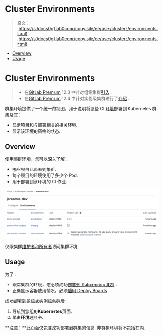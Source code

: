 # Cluster Environments

> 原文：[https://s0docs0gitlab0com.icopy.site/ee/user/clusters/environments.html](https://s0docs0gitlab0com.icopy.site/ee/user/clusters/environments.html)

*   [Overview](#overview)
*   [Usage](#usage)

# Cluster Environments[](#cluster-environments-premium "Permalink")

> *   在[GitLab Premium](https://about.gitlab.com/pricing/) 12.3 中针对组级集群[引入](https://gitlab.com/gitlab-org/gitlab/-/issues/13392) .
> *   在[GitLab Premium](https://about.gitlab.com/pricing/) 12.4 中针对实例级集群进行了[介绍](https://gitlab.com/gitlab-org/gitlab/-/issues/14809) .

群集环境提供了一个统一的视图，用于说明将哪些 CI [环境](../../ci/environments/index.html)部署到 Kubernetes 群集及其：

*   显示项目和与部署相关的相关环境.
*   显示该环境的窗格的状态.

## Overview[](#overview "Permalink")

使用集群环境，您可以深入了解：

*   哪些项目已部署到集群.
*   每个项目的环境使用了多少个 Pod.
*   用于部署到该环境的 CI 作业.

[![Cluster environments page](img/662e9b0c090a4f28c82eb779aabdc9c8.png)](img/cluster_environments_table_v12_3.png)

仅限集群[维护者和所有者](../permissions.html#group-members-permissions)访问集群环境

## Usage[](#usage "Permalink")

为了：

*   跟踪集群的环境，您必须成功[部署到 Kubernetes 集群](../project/clusters/index.html#deploying-to-a-kubernetes-cluster) .
*   正确显示容器使用情况，必须[启用 Deploy Boards](../project/deploy_boards.html#enabling-deploy-boards) .

成功部署到组级或实例级集群后：

1.  导航到您组的**Kubernetes**页面.
2.  单击**环境**选项卡.

**注意：**此页面仅包含成功部署到群集的信息. 非群集环境将不包括在内.